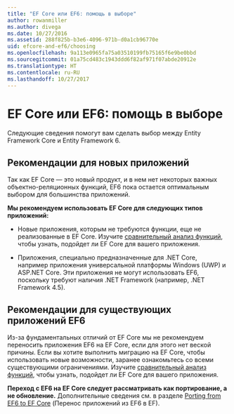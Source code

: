 ```yaml
---
title: "EF Core или EF6: помощь в выборе"
author: rowanmiller
ms.author: divega
ms.date: 10/27/2016
ms.assetid: 288f825b-b3e6-4096-971b-d0a1cb96770e
uid: efcore-and-ef6/choosing
ms.openlocfilehash: 9a113e0965fa75a03510199fb75165f6e9be0bbd
ms.sourcegitcommit: 01a75cd483c1943ddd6f82af971f07abde20912e
ms.translationtype: HT
ms.contentlocale: ru-RU
ms.lasthandoff: 10/27/2017
---
```

# <a name="ef-core-and-ef6-which-one-is-right-for-you"></a>EF Core или EF6: помощь в выборе

Следующие сведения помогут вам сделать выбор между Entity Framework Core и Entity Framework 6.

## <a name="guidance-for-new-applications"></a>Рекомендации для новых приложений

Так как EF Core — это новый продукт, и в нем нет некоторых важных объектно-реляционных функций, EF6 пока остается оптимальным выбором для большинства приложений.

**Мы рекомендуем использовать EF Core для следующих типов приложений:**

* Новые приложения, которым не требуются функции, еще не реализованные в EF Core. Изучите [сравнительный анализ функций](features.md), чтобы узнать, подойдет ли EF Core для вашего приложения.

* Приложения, специально предназначенные для .NET Core, например приложения универсальной платформы Windows (UWP) и ASP.NET Core. Эти приложения не могут использовать EF6, поскольку требуют наличия .NET Framework (например, .NET Framework 4.5).

## <a name="guidance-for-existing-ef6-applications"></a>Рекомендации для существующих приложений EF6

Из-за фундаментальных отличий от EF Core мы не рекомендуем переносить приложения EF6 на EF Core, если для этого нет веской причины. Если вы хотите выполнить миграцию на EF Core, чтобы использовать новые возможности, заранее ознакомьтесь со всеми существующими ограничениями. Изучите [сравнительный анализ функций](features.md), чтобы узнать, подойдет ли EF Core для вашего приложения.

**Переход с EF6 на EF Core следует рассматривать как портирование, а не обновление.** Дополнительные сведения см. в разделе [Porting from EF6 to EF Core](porting/index.md) (Перенос приложений из EF6 в EF).
